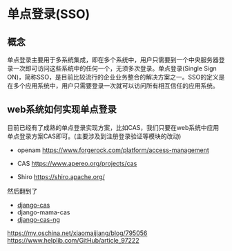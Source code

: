 # 单点登录(SSO)
## 概念
单点登录主要用于多系统集成，即在多个系统中，用户只需要到一个中央服务器登录一次即可访问这些系统中的任何一个，无须多次登录。单点登录(Single Sign ON)，简称SSO，是目前比较流行的企业业务整合的解决方案之一。SSO的定义是在多个应用系统中，用户只需要登录一次就可以访问所有相互信任的应用系统。
## web系统如何实现单点登录
目前已经有了成熟的单点登录实现方案，比如CAS，我们只要在web系统中应用单点登录方案CAS即可。(主要涉及到注册登录验证等模块的改动)


- openam
https://www.forgerock.com/platform/access-management

- CAS
https://www.apereo.org/projects/cas

- Shiro
https://shiro.apache.org/

然后翻到了
- [django-cas](https://pypi.org/project/django-cas-client/)
- django-mama-cas
- [django-cas-ng](https://pypi.org/project/django-cas-ng/)

https://my.oschina.net/xiaomaijiang/blog/795056
https://www.helplib.com/GitHub/article_97222
